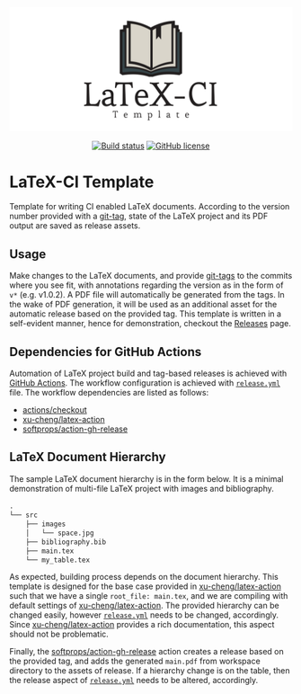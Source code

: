 ![Logo](./.github/logo.svg)

<p align="center">
  <a href="https://github.com/tunakasif/latex-ci-template/actions/workflows/release.yml"><img alt="Build status" src="https://github.com/tunakasif/latex-ci-template/actions/workflows/release.yml/badge.svg"/></a>
  <a href="https://github.com/tunakasif/latex-ci-template/blob/main/LICENSE"><img alt="GitHub license" src="https://img.shields.io/github/license/tunakasif/latex-ci-template"></a>
</p>

# LaTeX-CI Template

Template for writing CI enabled LaTeX documents. According to the version number provided with a [git-tag](https://git-scm.com/book/en/v2/Git-Basics-Tagging), state of the LaTeX project and its PDF output are saved as release assets.

## Usage

Make changes to the LaTeX documents, and provide [git-tags](https://git-scm.com/book/en/v2/Git-Basics-Tagging) to the commits where you see fit, with annotations regarding the version as in the form of `v*` (e.g. v1.0.2). A PDF file will automatically be generated from the tags. In the wake of PDF generation, it will be used as an additional asset for the automatic release based on the provided tag. This template is written in a self-evident manner, hence for demonstration, checkout the [Releases](https://github.com/tunakasif/latex-ci-template/releases) page.

## Dependencies for GitHub Actions

Automation of LaTeX project build and tag-based releases is achieved with [GitHub Actions](https://github.com/features/actions). The workflow configuration is achieved with [`release.yml`](./.github/workflows/release.yml) file. The workflow dependencies are listed as follows:

- [actions/checkout](https://github.com/actions/checkout)
- [xu-cheng/latex-action](https://github.com/xu-cheng/latex-action)
- [softprops/action-gh-release](https://github.com/softprops/action-gh-release)

## LaTeX Document Hierarchy

The sample LaTeX document hierarchy is in the form below. It is a minimal demonstration of multi-file LaTeX project with images and bibliography.

```stdout
.
└── src
    ├── images
    │   └── space.jpg
    ├── bibliography.bib
    ├── main.tex
    └── my_table.tex
```

As expected, building process depends on the document hierarchy. This template is designed for the base case provided in [xu-cheng/latex-action](https://github.com/xu-cheng/latex-action) such that we have a single `root_file: main.tex`, and we are compiling with default settings of [xu-cheng/latex-action](https://github.com/xu-cheng/latex-action). The provided hierarchy can be changed easily, however [`release.yml`](./.github/workflows/release.yml) needs to be changed, accordingly. Since [xu-cheng/latex-action](https://github.com/xu-cheng/latex-action) provides a rich documentation, this aspect should not be problematic.

Finally, the [softprops/action-gh-release](https://github.com/softprops/action-gh-release) action creates a release based on the provided tag, and adds the generated `main.pdf` from workspace directory to the assets of release. If a hierarchy change is on the table, then the release aspect of [`release.yml`](./.github/workflows/release.yml) needs to be altered, accordingly.
